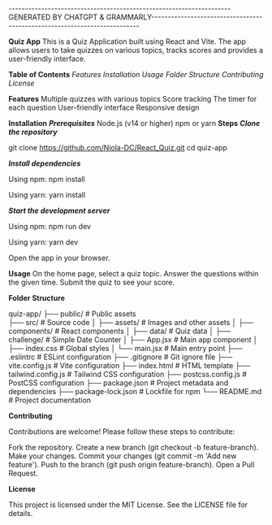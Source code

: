 --------------------------------------------------------------------GENERATED BY CHATGPT & GRAMMARLY--------------------------------------------------------------------------

**Quiz App**
This is a Quiz Application built using React and Vite. The app allows users to take quizzes on various topics, tracks scores and provides a user-friendly interface.

**Table of Contents**
_Features
Installation
Usage
Folder Structure
Contributing
License_

**Features**
Multiple quizzes with various topics
Score tracking
The timer for each question
User-friendly interface
Responsive design

**Installation**
_**Prerequisites**_
Node.js (v14 or higher)
npm or yarn
**Steps**
_**Clone the repository**_

git clone https://github.com/Niola-DC/React_Quiz.git
cd quiz-app

_**Install dependencies**_

Using npm:
npm install

Using yarn:
yarn install

_**Start the development server**_

Using npm:
npm run dev

Using yarn:
yarn dev

Open the app in your browser.

**Usage**
On the home page, select a quiz topic.
Answer the questions within the given time.
Submit the quiz to see your score.

**Folder Structure**

quiz-app/
├── public/             # Public assets   
├── src/                # Source code
│   ├── assets/         # Images and other assets
│   ├── components/     # React components
│   ├── data/           # Quiz data
│   ├── challenge/      # Simple Date Counter
│   ├── App.jsx         # Main app component
│   ├── index.css       # Global styles
│   └── main.jsx        # Main entry point
├── .eslintrc           # ESLint configuration
├── .gitignore          # Git ignore file
├── vite.config.js      # Vite configuration
├── index.html          # HTML template
├── tailwind.config.js  # Tailwind CSS configuration
├── postcss.config.js   # PostCSS configuration
├── package.json        # Project metadata and dependencies
├── package-lock.json   # Lockfile for npm
└── README.md           # Project documentation

**Contributing**

Contributions are welcome! Please follow these steps to contribute:

Fork the repository.
Create a new branch (git checkout -b feature-branch).
Make your changes.
Commit your changes (git commit -m 'Add new feature').
Push to the branch (git push origin feature-branch).
Open a Pull Request.

**License**

This project is licensed under the MIT License. See the LICENSE file for details.
